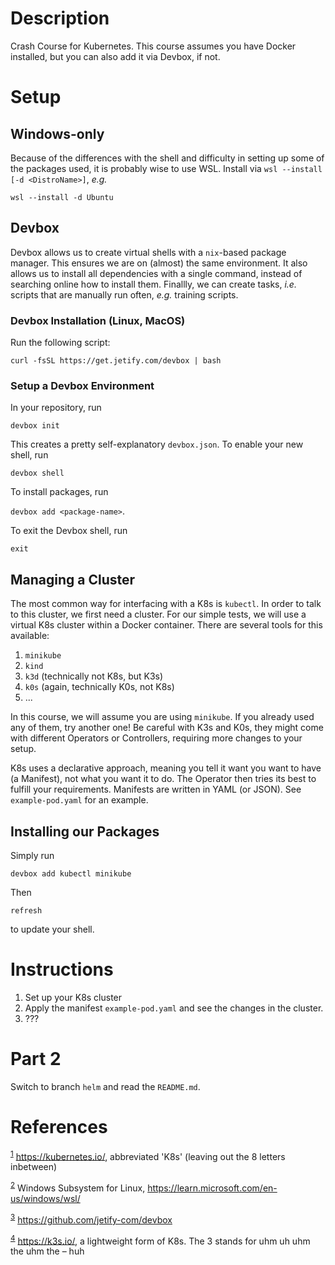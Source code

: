 # Description

Crash Course for <a name="k8s">Kubernetes</a>. This course assumes you have Docker installed, but you can also add it via Devbox, if not.

# Setup

## Windows-only

Because of the differences with the shell and difficulty in setting up some of the packages used, it is probably wise to use <a name="wsl">WSL</a>.
Install via `wsl --install [-d <DistroName>]`, *e.g.* 

`wsl --install -d Ubuntu`

## Devbox

<a name="devbox">Devbox</a> allows us to create virtual shells with a `nix`-based package manager. This ensures we are on (almost) the same environment. It also allows us to install all dependencies with a single command, instead of searching online how to install them. Finallly, we can create tasks, *i.e.* scripts that are manually run often, *e.g.* training scripts.

### Devbox Installation (Linux, MacOS)

Run the following script:

`curl -fsSL https://get.jetify.com/devbox | bash`

### Setup a Devbox Environment

In your repository, run

`devbox init`

This creates a pretty self-explanatory `devbox.json`. To enable your new shell, run

`devbox shell`

To install packages, run

`devbox add <package-name>`.

To exit the Devbox shell, run

`exit`

## Managing a Cluster

The most common way for interfacing with a K8s is `kubectl`. In order to talk to this cluster, we first need a cluster. For our simple tests, we will use a virtual K8s cluster within a Docker container. There are several tools for this available:

1. <a name="minikube">`minikube`</a>
1. <a name="kind">`kind`</a>
1. <a name="k3d">`k3d`</a> (technically not K8s, but <a name="k3s">K3s</a>)
1. <a name="k0s">`k0s`</a> (again, technically K0s, not K8s)
1. ...

In this course, we will assume you are using `minikube`. If you already used any of them, try another one! Be careful with K3s and K0s, they might come with different Operators or Controllers, requiring more changes to your setup.

K8s uses a declarative approach, meaning you tell it want you want to have (a Manifest), not what you want it to do. The Operator then tries its best to fulfill your requirements. Manifests are written in YAML (or JSON). See `example-pod.yaml` for an example.

## Installing our Packages

Simply run

`devbox add kubectl minikube`

Then 

`refresh`

to update your shell.

# Instructions

1. Set up your K8s cluster
1. Apply the manifest `example-pod.yaml` and see the changes in the cluster.
1. ???

# Part 2

Switch to branch `helm` and read the `README.md`.

# References

<sup>[1](#k8s)</sup> https://kubernetes.io/, abbreviated 'K8s' (leaving out the 8 letters inbetween)

<sup>[2](#test)</sup> Windows Subsystem for Linux, https://learn.microsoft.com/en-us/windows/wsl/

<sup>[3](#devbox)</sup> https://github.com/jetify-com/devbox

<sup>[4](#k3s)</sup> https://k3s.io/, a lightweight form of K8s. The 3 stands for uhm uh uhm the uhm the – huh

